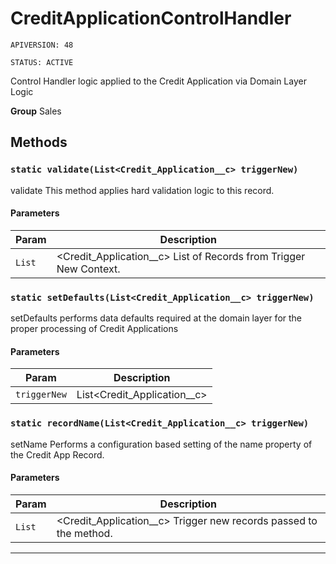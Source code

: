 # CreditApplicationControlHandler

`APIVERSION: 48`

`STATUS: ACTIVE`

Control Handler logic applied to the Credit Application via Domain Layer Logic


**Group** Sales

## Methods
### `static validate(List<Credit_Application__c> triggerNew)`

validate This method applies hard validation logic to this record.

#### Parameters

|Param|Description|
|---|---|
|`List`|<Credit_Application__c> List of Records from Trigger New Context.|

### `static setDefaults(List<Credit_Application__c> triggerNew)`

setDefaults performs data defaults required at the domain layer for the proper processing of Credit Applications

#### Parameters

|Param|Description|
|---|---|
|`triggerNew`|List<Credit_Application__c>|

### `static recordName(List<Credit_Application__c> triggerNew)`

setName Performs a configuration based setting of the name property of the Credit App Record.

#### Parameters

|Param|Description|
|---|---|
|`List`|<Credit_Application__c> Trigger new records passed to the method.|

---
